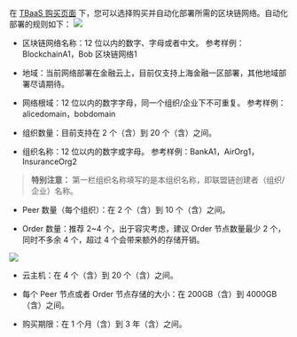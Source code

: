 在 [TBaaS 购买页面](https://buy.cloud.tencent.com/tbaas_blockchain) 下，您可以选择购买并自动化部署所需的区块链网络。自动化部署的规则如下：
![](https://main.qcloudimg.com/raw/2c9ec7e2b4fefb738bb01d39a5d5021a.png)
- 区块链网络名称：12 位以内的数字、字母或者中文。
参考样例：BlockchainA1，Bob 区块链网络1

- 地域：当前网络部署在金融云上，目前仅支持上海金融一区部署，其他地域部署尽请期待。

- 网络根域：12 位以内的数字字母，同一个组织/企业下不可重复。
参考样例：alicedomain，bobdomain

- 组织数量：目前支持在 2 个（含）到 20 个（含）之间。

- 组织名称：12 位以内的数字或字母。
参考样例：BankA1，AirOrg1，InsuranceOrg2
> **特别注意：**
> 第一栏组织名称填写的是本组织名称，即联盟链创建者（组织/企业）名称。

- Peer 数量（每个组织）：在 2 个（含）到 10 个（含）之间。

- Order 数量：推荐 2~4 个，出于容灾考虑，建议 Order 节点数量最少 2 个，同时不多余 4 个，超过 4 个会带来额外的存储开销。

 ![](https://main.qcloudimg.com/raw/e2b13b0b8cd6f8feee59ef16cf883031.png)
- 云主机：在 4 个（含）到 20 个（含）之间。

- 每个 Peer 节点或者 Order 节点存储的大小：在 200GB（含）到 4000GB（含）之间。

- 购买期限：在 1 个月（含）到 3 年（含）之间。
